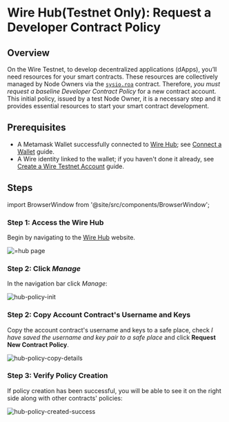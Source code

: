 # Wire Hub(Testnet Only): Request a Developer Contract Policy

## Overview

On the Wire Testnet, to develop decentralized applications (dApps), you’ll need resources for your smart contracts. These resources are collectively managed by Node Owners via the [`sysio.roa`](/docs/api-reference/system-contracts/contracts/sysio.roa.md) contract. Therefore, *you must request a baseline Developer Contract Policy* for a new contract account. This initial policy, issued by a test Node Owner, it is a necessary step and it provides essential resources to start your smart contract development.

## Prerequisites

- A Metamask Wallet successfully connected to [Wire Hub](https://explore.wire.foundation); see [Connect a Wallet](./connect-a-wallet.md) guide.
- A Wire identity linked to the wallet; if you haven't done it already, see [Create a Wire Testnet Account](./create-wire-testnet-account.md) guide.

## Steps

import BrowserWindow from '@site/src/components/BrowserWindow';

### Step 1: Access the Wire Hub

Begin by navigating to the [Wire Hub](https://explore.wire.foundation) website.

<BrowserWindow url="https://explore.wire.foundation/">
      <img src="/img/hub.png" alt="=hub page" />

 </BrowserWindow>

### Step 2: Click *Manage*

In the navigation bar click *Manage*:

<BrowserWindow url="https://explore.wire.foundation/explore/node-owner">
      <img src="/img/hub-policy-init.png" alt="hub-policy-init" />

 </BrowserWindow>

### Step 2: Copy Account Contract's Username and Keys

Copy the account contract's username and keys to a safe place, check *I have saved the username and key pair to a safe place* and click **Request New Contract Policy**.

<BrowserWindow url="https://explore.wire.foundation/explore/node-owner">
      <img src="/img/hub-policy-copy-details.png" alt="hub-policy-copy-details" />

 </BrowserWindow>

### Step 3: Verify Policy Creation

If policy creation has been successful, you will be able to see it on the right side along with other contracts' policies:

<BrowserWindow url="https://explore.wire.foundation/explore/node-owner">
      <img src="/img/hub-policy-created-success.png" alt="hub-policy-created-success" />

 </BrowserWindow>
